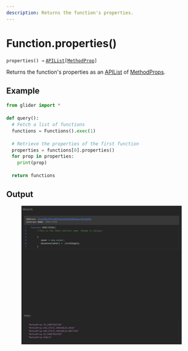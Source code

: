 ```yaml
---
description: Returns the function's properties.
---
```


# Function.properties()

`properties() →` [`APIList`](../../iterables/apilist.md)`[`[`MethodProp`](../../callables/methodprop/)`]`

Returns the function's properties as an [APIList](../../iterables/apilist.md) of [MethodProps](../../callables/methodprop/).

## Example

```python
from glider import *

def query():
  # Fetch a list of functions
  functions = Functions().exec(1)

  # Retrieve the properties of the first function
  properties = functions[0].properties()
  for prop in properties:
    print(prop)

  return functions
```

## Output

<figure><img src="../../../.gitbook/assets/image (92).png" alt=""><figcaption></figcaption></figure>
